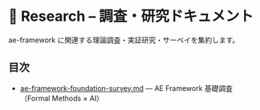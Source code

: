 # 🔬 Research – 調査・研究ドキュメント

ae-framework に関連する理論調査・実証研究・サーベイを集約します。

## 目次

- [ae-framework-foundation-survey.md](./ae-framework-foundation-survey.md) — AE Framework 基礎調査（Formal Methods × AI）

